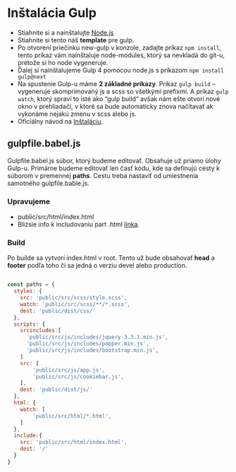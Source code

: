 # Inštalácia Gulp

- Stiahnite si a nainštalujte [Node.js][node-js]
- Stiahnite si tento náš **template** pre gulp.
- Po otvorení priečinku new-gulp v konzole, zadajte príkaz `npm install`, tento príkaz vám nainštaluje node-modules, ktorý sa nevkladá do git-u, pretože si ho node vygeneruje.
- Ďalej si nainštalujeme Gulp 4 pomocou node.js s príkazom `npm install gulp@next`  
- Na spustenie Gulp-u máme **2 základné príkazy**. Príkaz `gulp build` – vygeneruje skomprimovaný js a scss so všetkými prefixmi. A príkaz `gulp watch`, ktorý spraví to isté ako “gulp build“ avšak nám ešte otvorí nové okno v prehliadačí, v ktoré sa bude automaticky znova načítavať ak vykonáme nejakú zmenu v scss alebo js.
- Oficiálny návod na [Inštaláciu][quick-start].

## gulpfile.babel.js

Gulpfile.babel.js súbor, ktorý budeme editovať. Obsahuje už priamo úlohy Gulp-u. Primárne budeme editovať len časť kódu, kde sa definujú cesty k súborom v premennej **paths**. Cestu treba nastaviť od umiestnenia samotného gulpfile.bable.js.

### Upravujeme

- public/src/html/index.html 
- Blizsie info k includovaniu part .html [linka][include-html].

### Build

Po builde sa vytvorí index.html v root. Tento už bude obsahovať **head** a **footer** podľa toho či sa jedná o verziu devel alebo production.   

```js

const paths = {
  styles: {
    src: 'public/src/scss/style.scss',
    watch: 'public/src/scss/**/*.scss',
    dest: 'public/dist/css/'
  },
  scripts: {
    srcincludes:[
      'public/src/js/includes/jquery-3.3.1.min.js',
      'public/src/js/includes/popper.min.js',
      'public/src/js/includes/bootstrap.min.js',      
    ]
    src: [
        'public/src/js/app.js',
        'public/src/js/cookiebar.js',
    ],
    dest: 'public/dist/js/'
  },
  html: {
    watch: [
        'public/src/html/*.html',
    ]
  },
  include:{
    src: 'public/src/html/index.html',
    dest: '/'
  }
}

```


[node-js]: https://nodejs.org/en/
[new-gulp]: https://git.esx.sk/elite/gulp-template/tree/master/new-gulp
[quick-start]: https://gulpjs.com/docs/en/getting-started/quick-start
[include-html]: https://www.npmjs.com/package/gulp-file-include
